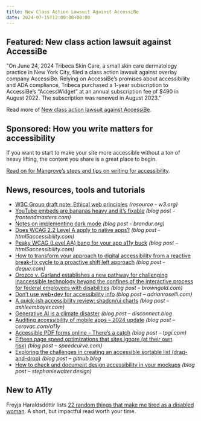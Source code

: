 ```yaml
---
title: New Class Action Lawsuit Against AccessiBe
date: 2024-07-15T12:00:08+00:00
---
```


## Featured: New class action lawsuit against AccessiBe

"On June 24, 2024 Tribeca Skin Care, a small skin care dermatology practice in New York City, filed a class action lawsuit against overlay company AccessiBe. Relying on AccessiBe’s promises about accessibility and ADA compliance, Tribeca purchased a 1-year subscription to AccessiBe’s “AccessWidget” at an annual subscription fee of $490 in August 2022. The subscription was renewed in August 2023."

Read more of [New class action lawsuit against AccessiBe](https://www.lflegal.com/2024/07/accessibe-class-action/).

## Sponsored: How you write matters for accessibility

If you want to start to make your site more accessible without a ton of heavy lifting, the content you share is a great place to begin.

[Read on for Mangrove’s steps and tips on writing for accessibility](https://bit.ly/4bOtetO).

## News, resources, tools and tutorials

- [W3C Group draft note: Ethical web principles](https://www.w3.org/TR/ethical-web-principles/) *(resource - w3.org)*
- [YouTube embeds are bananas heavy and it’s fixable](https://frontendmasters.com/blog/youtube-embeds-are-bananas-heavy-and-its-fixable/) *(blog post - frontendmasters.com)*
- [Notes on implementing dark mode](https://brandur.org/fragments/dark-mode-notes) *(blog post - brandur.org)*
- [Does WCAG 2.2 Level A apply to native apps?](https://html5accessibility.com/stuff/2024/07/08/wcag-level-a-bang-for-your-app-a11y-buck/) *(blog post - html5accessibility.com)*
- [Peaky WCAG (Level AA) bang for your app a11y buck](https://html5accessibility.com/stuff/2024/07/09/peaky-wcag-level-aa-bang-for-your-app-a11y-buck/) *(blog post – html5accessibility.com)*
- [How to transform your approach to digital accessibility from a reactive break-fix cycle to a proactive shift left approach](https://www.deque.com/blog/transform-digital-accessibility-from-a-reactive-break-fix-to-a-proactive-shift-left/) *(blog post - deque.com)*
- [Orozco v. Garland establishes a new pathway for challenging inaccessible technology beyond the confines of the interactive process for federal employees with disabilities](https://browngold.com/blog/orozco-v-garland-establishes-pathway-for-challenging-inaccessible-technology/) *(blog post – browngold.com)*
- [Don’t use web•dev for accessibility info](https://adrianroselli.com/2024/07/dont-use-webdev-for-accessibility-info.html) *(blog post – adrianroselli.com)*
- [A quick-ish accessibility review: shadcn/ui charts](https://ashleemboyer.com/blog/a-quick-ish-accessibility-review-shadcn-ui-charts) *(blog post – ashleemboyer.com)*
- [Generative AI is a climate disaster](https://disconnect.blog/generative-ai-is-a-climate-disaster/) *(blog post – disconnect.blog*
- [Auditing accessibility of mobile apps – 2024 update](https://cerovac.com/a11y/2024/07/auditing-accessibility-of-mobile-apps-2024-update/) *(blog post – cerovac.com/a11y*
- [Accessible PDF forms online – There’s a catch](https://www.tpgi.com/accessible-pdf-forms-online-theres-a-catch/) *(blog post – tpgi.com)*
- [Fifteen page speed optimizations that sites ignore (at their own risk)](https://www.speedcurve.com/blog/15-neglected-page-speed-optimizations/) *(blog post – speedcurve.com)*
- [Exploring the challenges in creating an accessible sortable list (drag-and-drop)](https://github.blog/2024-07-09-exploring-the-challenges-in-creating-an-accessible-sortable-list-drag-and-drop/) *(blog post – github.blog*
- [How to check and document design accessibility in your mockups](https://stephaniewalter.design/blog/how-to-check-and-document-design-accessibility-in-your-figma-mockups/) *(blog post – stephaniewalter.design)*

## New to A11y

Freyja Haraldsdóttir lists [22 random things that make me tired as a disabled woman](https://freyjaharalds.wordpress.com/2016/05/30/22-random-things-that-make-me-tired-as-a-disabled-woman-2/). A short, but impactful read worth your time.
